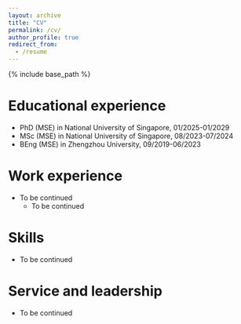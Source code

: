```yaml
---
layout: archive
title: "CV"
permalink: /cv/
author_profile: true
redirect_from:
  - /resume
---
```


{% include base_path %}

Educational experience
======
* PhD (MSE) in National University of Singapore, 01/2025-01/2029
* MSc (MSE) in National University of Singapore, 08/2023-07/2024
* BEng (MSE) in Zhengzhou University, 09/2019-06/2023

Work experience
======
* To be continued
  * To be continued
  
Skills
======
* To be continued
  
Service and leadership
======
* To be continued
